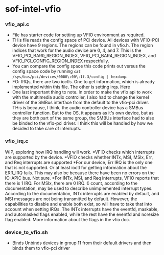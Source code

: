 # sof-intel-vfio

### vfio_api.c
* File has starter code for setting up VFIO environment as required.
* THis file reads the config space of PCI device. All devices with VFIO-PCI device have 9 regions. The regions can be found in vfio.h. The region indices that work for the audio device are 0, 4, and 7. This is the VFIO_PCI_BAR0_REGION_INDEX, VFIO_PCI_BAR4_REGION_INDEX, and VFIO_PCI_CONFIG_REGION_INDEX respectfully. 
* You can compare the config space this code prints out versus the config space code by running `cat /sys/bus/pci/devices/0000\:00\:1f.3/config | hexdump`. 
* FOr IRQs, there are two ioctls. One to get information, which is already implemented within this file. The other is setting irqs. Here 
* One last important thing to note. In order to make the vfio api to work with the multimedia audio controller, I also had to change the kernel driver of the SMBus interface from the default to the vfio-pci driver. THis is because, I think, the audio controller device has a SMBus controller function. But to the OS, it appears as it's own device, but as they are both part of the same group, the SMBUs interface had to alse be binded to the vfio-pci driver. I think this will be handled by how we decided to take care of interrupts. 

### vfio_irq.c
WIP, exploring how IRQ handling will work.
*VFIO checks which interrupts are supported by the device.
*VFIO checks whether INTx, MSI, MSIx, Err, and Req interrupts are supported
*For our device, Err IRQ is the only one that is not supported. Or at least ioctl for getting information about the ERR_IRQ fails. This may also be because there have been no errors on the IO-APIC bus. Not sure.
*For INTx, MSI, and Req interrupts, VFIO reports that there is 1 IRQ. For MSIx, there are 0 IRQ. 0 count, according to the documentation, may be used to describe unimplemented interrupt types. According to the documentation, INTx interrupts are enabled by default, and MSI messages are not being transmitted by default. However, the capabilities to disable and enable both exist, so will have to take that into account when setting IRQs. The INTx interrupts have the eventfd, maskable, and automasked flags enabled, while the rest have the eventfd and noresize flag enabled. More information about the flags in the vfio doc. 

### device_to_vfio.sh
* Binds Unbinds devices in group 11 from their default drivers and then binds them to vfio-pci driver
